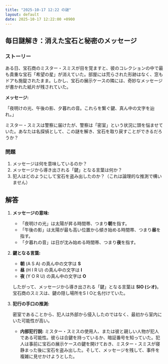 ```yaml
---
title: "2025-10-17 12:22 の謎"
layout: default
date: 2025-10-17 12:22:00 +0900
---
```

## 毎日謎解き：消えた宝石と秘密のメッセージ

### ストーリー

ある日、宝石商のミスター・スミスが目を覚ますと、彼のコレクションの中で最も貴重な宝石「希望の星」が消えていた。部屋には荒らされた形跡はなく、窓もドアも施錠されたまま。しかし、宝石の展示ケースの隣には、奇妙なメッセージが書かれた紙片が残されていた。

**メッセージ:**

「夜明けの光、午後の影、夕暮れの音。これらを繋ぐ鍵、真ん中の文字を辿れ。」

ミスター・スミスは警察に届けたが、警察は「密室」という状況に頭を悩ませていた。あなたは名探偵として、この謎を解き、宝石を取り戻すことができるだろうか？

### 問題

1. メッセージは何を意味しているのか？
2. メッセージから導き出される「鍵」となる言葉は何か？
3. 犯人はどのようにして宝石を盗み出したのか？（これは論理的な推測で構いません）

## 解答

1. **メッセージの意味:**
    *   「夜明けの光」は太陽が昇る時間帯、つまり**朝**を指す。
    *   「午後の影」は太陽が最も高い位置から傾き始める時間帯、つまり**昼**を指す。
    *   「夕暮れの音」は日が沈み始める時間帯、つまり**夜**を指す。

2. **鍵となる言葉:**
    *   **朝** (A S A) の真ん中の文字は **S**
    *   **昼** (H I R U) の真ん中の文字は **I**
    *   **夜** (Y O R U) の真ん中の文字は **O**

    したがって、メッセージから導き出される「鍵」となる言葉は **SIO (シオ)**。宝石商のスミスは、鍵の隠し場所をS I Oと名付けていた。

3. **犯行の手口の推測:**

    密室であることから、犯人は外部から侵入したのではなく、最初から室内にいた可能性が高い。

    *   **内部犯行説:** ミスター・スミスの使用人、または彼と親しい人物が犯人である可能性。彼らは合鍵を持っているか、暗証番号を知っていた。犯人は事前に宝石の展示ケースの鍵を開けておき、ミスター・スミスが寝静まった後に宝石を盗み出した。そして、メッセージを残して、事件を複雑に見せかけようとした。

